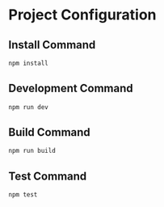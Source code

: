 # Project Configuration

## Install Command
```bash
npm install
```

## Development Command  
```bash
npm run dev
```

## Build Command
```bash
npm run build
```

## Test Command
```bash
npm test
```